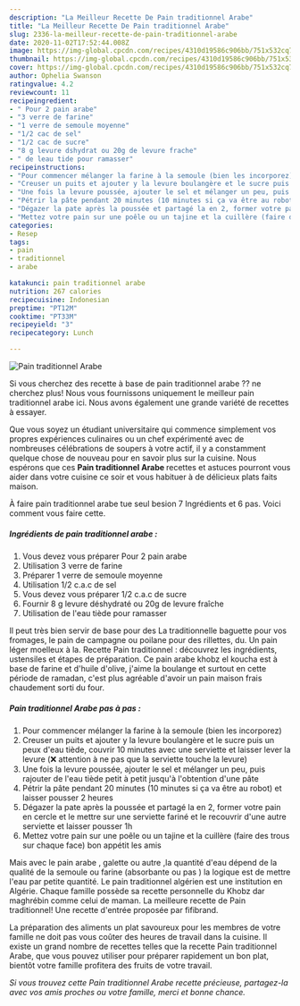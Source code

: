 ```yaml
---
description: "La Meilleur Recette De Pain traditionnel Arabe"
title: "La Meilleur Recette De Pain traditionnel Arabe"
slug: 2336-la-meilleur-recette-de-pain-traditionnel-arabe
date: 2020-11-02T17:52:44.008Z
image: https://img-global.cpcdn.com/recipes/4310d19586c906bb/751x532cq70/pain-traditionnel-arabe-photo-principale-de-la-recette.jpg
thumbnail: https://img-global.cpcdn.com/recipes/4310d19586c906bb/751x532cq70/pain-traditionnel-arabe-photo-principale-de-la-recette.jpg
cover: https://img-global.cpcdn.com/recipes/4310d19586c906bb/751x532cq70/pain-traditionnel-arabe-photo-principale-de-la-recette.jpg
author: Ophelia Swanson
ratingvalue: 4.2
reviewcount: 11
recipeingredient:
- " Pour 2 pain arabe"
- "3 verre de farine"
- "1 verre de semoule moyenne"
- "1/2 cac de sel"
- "1/2 cac de sucre"
- "8 g levure dshydrat ou 20g de levure frache"
- " de leau tide pour ramasser"
recipeinstructions:
- "Pour commencer mélanger la farine à la semoule (bien les incorporez)"
- "Creuser un puits et ajouter y la levure boulangère et le sucre puis un peux d&#39;eau tiède, couvrir 10 minutes avec une serviette et laisser lever la levure (❌ attention à ne pas que la serviette touche la levure)"
- "Une fois la levure poussée, ajouter le sel et mélanger un peu, puis rajouter de l&#39;eau tiède petit à petit jusqu&#39;à l&#39;obtention d&#39;une pâte"
- "Pétrir la pâte pendant 20 minutes (10 minutes si ça va être au robot) et laisser pousser 2 heures"
- "Dégazer la pate après la poussée et partagé la en 2, former votre pain en cercle et le mettre sur une serviette fariné et le recouvrir d&#39;une autre serviette et laisser pousser 1h"
- "Mettez votre pain sur une poêle ou un tajine et la cuillère (faire des trous sur chaque face) bon appétit les amis"
categories:
- Resep
tags:
- pain
- traditionnel
- arabe

katakunci: pain traditionnel arabe 
nutrition: 267 calories
recipecuisine: Indonesian
preptime: "PT12M"
cooktime: "PT33M"
recipeyield: "3"
recipecategory: Lunch

---
```



![Pain traditionnel Arabe](https://img-global.cpcdn.com/recipes/4310d19586c906bb/751x532cq70/pain-traditionnel-arabe-photo-principale-de-la-recette.jpg)

Si vous cherchez des recette à base de pain traditionnel arabe ?? ne cherchez plus! Nous vous fournissons uniquement le meilleur pain traditionnel arabe ici. Nous avons également une grande variété de recettes à essayer.

Que vous soyez un étudiant universitaire qui commence simplement vos propres expériences culinaires ou un chef expérimenté avec de nombreuses célébrations de soupers à votre actif, il y a constamment quelque chose de nouveau pour en savoir plus sur la cuisine. Nous espérons que ces <strong> Pain traditionnel Arabe </strong> recettes et astuces pourront vous aider dans votre cuisine ce soir et vous habituer à de délicieux plats faits maison.

<!--inarticleads1-->

À faire pain traditionnel arabe tue seul besion 7 Ingrédients et 6 pas. Voici comment vous faire cette.

##### Ingrédients de pain traditionnel arabe :

1. Vous devez vous préparer  Pour 2 pain arabe
1. Utilisation 3 verre de farine
1. Préparer 1 verre de semoule moyenne
1. Utilisation 1/2 c.a.c de sel
1. Vous devez vous préparer 1/2 c.a.c de sucre
1. Fournir 8 g levure déshydraté ou 20g de levure fraîche
1. Utilisation  de l&#39;eau tiède pour ramasser


Il peut très bien servir de base pour des La traditionnelle baguette pour vos fromages, le pain de campagne ou poilane pour des rillettes, du. Un pain léger moelleux à la. Recette Pain traditionnel : découvrez les ingrédients, ustensiles et étapes de préparation. Ce pain arabe khobz el koucha est à base de farine et d&#39;huile d&#39;olive, j&#39;aime la boulange et surtout en cette période de ramadan, c&#39;est plus agréable d&#39;avoir un pain maison frais chaudement sorti du four. 

<!--inarticleads2-->

##### Pain traditionnel Arabe pas à pas :

1. Pour commencer mélanger la farine à la semoule (bien les incorporez)
1. Creuser un puits et ajouter y la levure boulangère et le sucre puis un peux d&#39;eau tiède, couvrir 10 minutes avec une serviette et laisser lever la levure (❌ attention à ne pas que la serviette touche la levure)
1. Une fois la levure poussée, ajouter le sel et mélanger un peu, puis rajouter de l&#39;eau tiède petit à petit jusqu&#39;à l&#39;obtention d&#39;une pâte
1. Pétrir la pâte pendant 20 minutes (10 minutes si ça va être au robot) et laisser pousser 2 heures
1. Dégazer la pate après la poussée et partagé la en 2, former votre pain en cercle et le mettre sur une serviette fariné et le recouvrir d&#39;une autre serviette et laisser pousser 1h
1. Mettez votre pain sur une poêle ou un tajine et la cuillère (faire des trous sur chaque face) bon appétit les amis


Mais avec le pain arabe , galette ou autre ,la quantité d&#39;eau dépend de la qualité de la semoule ou farine (absorbante ou pas ) la logique est de mettre l&#39;eau par petite quantité. Le pain traditionnel algérien est une institution en Algérie. Chaque famille possède sa recette personnelle du Khobz dar maghrébin comme celui de maman. La meilleure recette de Pain traditionnel! Une recette d&#39;entrée proposée par fifibrand. 

<!--inarticleads1-->

<p>
La préparation des aliments un plat savoureux pour les membres de votre famille ne doit pas vous coûter des heures de travail dans la cuisine. Il existe un grand nombre de recettes telles que la recette Pain traditionnel Arabe, que vous pouvez utiliser pour préparer rapidement un bon plat, bientôt votre famille profitera des fruits de votre travail.
</p>

<p>
<i>Si vous trouvez cette Pain traditionnel Arabe recette précieuse, partagez-la avec vos amis proches ou votre famille, merci et bonne chance.</i>
</p>
